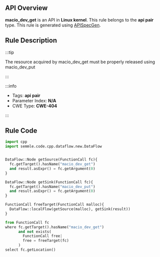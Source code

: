 ---
---


## API Overview
**macio_dev_get** is an API in **Linux kernel**. This rule belongs to the **api pair** type. This rule is generated using [APISpecGen](../../tools/APISpecGen).
## Rule Description

:::tip

The resource acquired by macio_dev_get must be properly released using macio_dev_put

:::

:::info

- Tags: **api pair**
- Parameter Index: **N/A**
- CWE Type: **CWE-404**

:::

## Rule Code
```python
import cpp
import semmle.code.cpp.dataflow.new.DataFlow


DataFlow::Node getSource(FunctionCall fc){
  fc.getTarget().hasName("macio_dev_get")
  and result.asExpr() = fc.getArgument(0)
}

DataFlow::Node getSink(FunctionCall fc){
  fc.getTarget().hasName("macio_dev_put")
  and result.asExpr() = fc.getArgument(0)
}

FunctionCall freeTarget(FunctionCall malloc){
  DataFlow::localFlow(getSource(malloc), getSink(result))
}

from FunctionCall fc
where fc.getTarget().hasName("macio_dev_get")
      and not exists(
        FunctionCall free| 
        free = freeTarget(fc)
      )
select fc.getLocation()

    
```